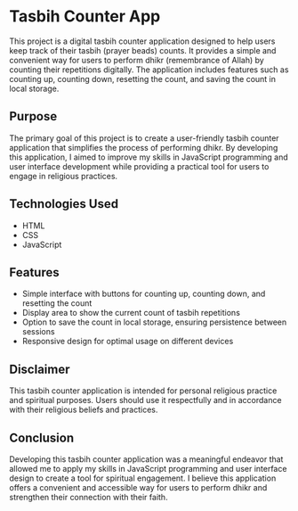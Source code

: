 # Tasbih Counter App

This project is a digital tasbih counter application designed to help users keep track of their tasbih (prayer beads) counts. It provides a simple and convenient way for users to perform dhikr (remembrance of Allah) by counting their repetitions digitally. The application includes features such as counting up, counting down, resetting the count, and saving the count in local storage.

## Purpose
The primary goal of this project is to create a user-friendly tasbih counter application that simplifies the process of performing dhikr. By developing this application, I aimed to improve my skills in JavaScript programming and user interface development while providing a practical tool for users to engage in religious practices.

## Technologies Used
- HTML
- CSS
- JavaScript

## Features
- Simple interface with buttons for counting up, counting down, and resetting the count
- Display area to show the current count of tasbih repetitions
- Option to save the count in local storage, ensuring persistence between sessions
- Responsive design for optimal usage on different devices

## Disclaimer
This tasbih counter application is intended for personal religious practice and spiritual purposes. Users should use it respectfully and in accordance with their religious beliefs and practices.

## Conclusion
Developing this tasbih counter application was a meaningful endeavor that allowed me to apply my skills in JavaScript programming and user interface design to create a tool for spiritual engagement. I believe this application offers a convenient and accessible way for users to perform dhikr and strengthen their connection with their faith.
